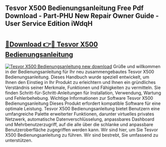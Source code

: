 ## Tesvor X500 Bedienungsanleitung Free Pdf Download - Part-PHU New Repair Owner Guide - User Service Edition iWdqH

# <h2><a href="http://df3jrf.blite.top/?on=Tesvor+X500+Bedienungsanleitung">🔗Download 👉🔴 Tesvor X500 Bedienungsanleitung</a></h2>

[![Tesvor X500 Bedienungsanleitung new download](https://i.imgur.com/lujVjoI.png)](http://df3jrf.blite.top/?on=Tesvor+X500+Bedienungsanleitung)
Grüße und willkommen in der Bedienungsanleitung für Ihr neu zusammengebautes Tesvor X500 Bedienungsanleitung. Dieses Handbuch wurde speziell entwickelt, um Ihnen den Einstieg in Ihr Produkt zu erleichtern und Ihnen ein gründliches Verständnis seiner Merkmale, Funktionen und Fähigkeiten zu vermitteln. Sie finden Schritt-für-Schritt-Anleitungen für Installation, Verwendung, Wartung und Fehlerbehebung. Wichtige Informationen zur Software Tesvor X500 Bedienungsanleitung Dieses Produkt erfordert kompatible Software für eine optimale Leistung. Tesvor X500 Bedienungsanleitung bietet Benutzern eine umfangreiche Palette erweiterter Funktionen, darunter virtuelles privates Netzwerk, automatische Datenverschlüsselung, anpassbares Dashboard und Mehrbenutzerzugriff, auf die alle über die schlanke und anpassbare Benutzeroberfläche zugegriffen werden kann. Wir sind hier, um Sie Tesvor X500 Bedienungsanleitung zu führen. Wir sind bestrebt, Sie umfassend zu unterstützen.
